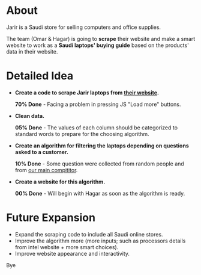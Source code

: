 # About
Jarir is a Saudi store for selling computers and office supplies.

The team (Omar & Hagar) is going to **scrape** their website and make a smart website to work as a **Saudi laptops' buying guide** based on the products' data in their website.

# Detailed Idea
- **Create a code to scrape Jarir laptops from [their website](https://www.jarir.com/sa-en/computers-&-tablets/laptops.html).**

    **70% Done** - Facing a problem in pressing JS "Load more" buttons.
- **Clean data.**

    **05% Done** - The values of each column should be categorized to standard words to prepare for the choosing algorithm. 
- **Create an algorithm for filtering the laptops depending on questions asked to a customer.**

    **10% Done** - Some question were collected from random people and from [our main compititor](https://www.choosist.com/us/laptops/start).
- **Create a website for this algorithm.**

    **00% Done** - Will begin with Hagar as soon as the algorithm is ready.

# Future Expansion
- Expand the scraping code to include all Saudi online stores.
- Improve the algorithm more (more inputs; such as processors details from intel website  + more smart choices).
- Improve website appearance and interactivity.

Bye
